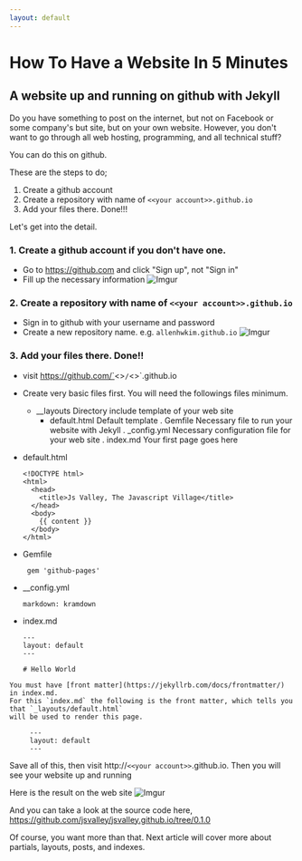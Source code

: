 ```yaml
---
layout: default
---
```


# How To Have a Website In 5 Minutes

## A website up and running on github with Jekyll


Do you have something to post on the internet, but not on Facebook or some company's but site, but on your own website.
However, you don't want to go through all web hosting, programming, and all technical stuff?

You can do this on github.

These are the steps to do;

1. Create a github account
2. Create a repository with name of `<<your account>>.github.io`
3. Add your files there. Done!!!

Let's get into the detail.

### 1. Create a github account if you don't have one.

  * Go to https://github.com and click "Sign up", not "Sign in"
  * Fill up the necessary information
    ![Imgur](http://i.imgur.com/ojdV8E5.png)

### 2. Create a repository  with name of `<<your account>>.github.io`

  * Sign in to github with your username and password
  * Create a new repository name. e.g. `allenhwkim.github.io`
    ![Imgur](http://i.imgur.com/Eyjo4dy.png)

### 3. Add your files there. Done!!

  * visit https://github.com/`<<your account>>`/`<<your account>>`.github.io
  * Create very basic files first. You will need the followings files minimum.


      + __layouts            Directory include template of your web site
        - default.html       Default template
      . Gemfile              Necessary file to run your website with Jekyll
      . _config.yml          Necessary configuration file for your web site
      . index.md             Your first page goes here

  * default.html

        <!DOCTYPE html>
        <html>
          <head>
            <title>Js Valley, The Javascript Village</title>
          </head>
          <body>
            {{ content }}
          </body>
        </html>

  * Gemfile

         gem 'github-pages'

   * __config.yml

         markdown: kramdown

   * index.md

         ---
         layout: default
         ---

         # Hello World

    You must have [front matter](https://jekyllrb.com/docs/frontmatter/) in index.md.
    For this `index.md` the following is the front matter, which tells you that `_layouts/default.html`
    will be used to render this page.

         ---
         layout: default
         ---


 Save all of this, then visit http://`<<your account>>`.github.io. Then you will see your website up and running

Here is the result on the web site
![Imgur](http://i.imgur.com/KHpocwz.png)

And you can take a look at the source code here,
https://github.com/jsvalley/jsvalley.github.io/tree/0.1.0


 Of course, you want more than that. Next article will cover more about partials, layouts, posts, and indexes.






